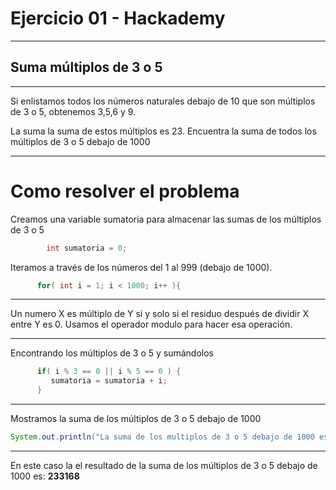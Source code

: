 # Ejercicio 01 - Hackademy
---
## Suma múltiplos de 3 o 5
---
Si enlistamos todos los números naturales debajo de 10 que son múltiplos de 3 o 5, obtenemos 3,5,6 y 9. 

La suma la suma de estos múltiplos es 23.
Encuentra la suma de todos los múltiplos de 3 o 5 debajo de 1000

---
# Como resolver el problema

Creamos una variable sumatoria para almacenar
las sumas de los múltiplos de 3 o 5
```java
        int sumatoria = 0;
```
Iteramos a través de los números del 1 al 999 (debajo de 1000).
```java
      for( int i = 1; i < 1000; i++ ){
```
---

Un numero X es múltiplo de Y si y solo si
el residuo después de dividir X entre Y es 0.
Usamos el operador modulo para hacer esa operación.

---

Encontrando los múltiplos de 3 o 5 y sumándolos
```java
      if( i % 3 == 0 || i % 5 == 0 ) {
         sumatoria = sumatoria + i;
      }
```

---

Mostramos la suma de los múltiplos de 3 o 5 debajo de 1000

```java
System.out.println("La suma de los multiplos de 3 o 5 debajo de 1000 es: "+sumatoria);
```
---

En este caso la el resultado de la suma de los múltiplos de 3 o 5 debajo de 1000 es: **233168**

